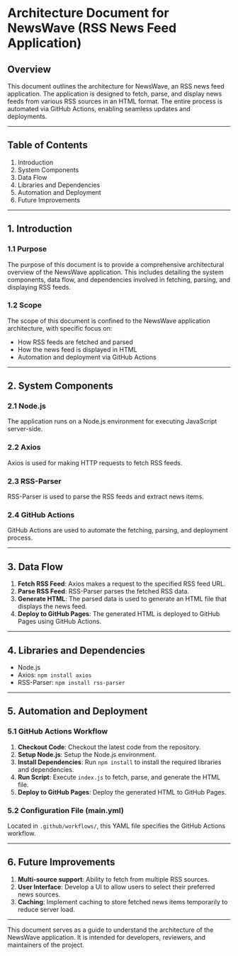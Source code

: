# Architecture Document for NewsWave (RSS News Feed Application)

## Overview

This document outlines the architecture for NewsWave, an RSS news feed application. The application is designed to fetch, parse, and display news feeds from various RSS sources in an HTML format. The entire process is automated via GitHub Actions, enabling seamless updates and deployments.

---

## Table of Contents

1. Introduction
2. System Components
3. Data Flow
4. Libraries and Dependencies
5. Automation and Deployment
6. Future Improvements

---

## 1. Introduction

### 1.1 Purpose

The purpose of this document is to provide a comprehensive architectural overview of the NewsWave application. This includes detailing the system components, data flow, and dependencies involved in fetching, parsing, and displaying RSS feeds.

### 1.2 Scope

The scope of this document is confined to the NewsWave application architecture, with specific focus on:

- How RSS feeds are fetched and parsed
- How the news feed is displayed in HTML
- Automation and deployment via GitHub Actions

---

## 2. System Components

### 2.1 Node.js

The application runs on a Node.js environment for executing JavaScript server-side.

### 2.2 Axios

Axios is used for making HTTP requests to fetch RSS feeds.

### 2.3 RSS-Parser

RSS-Parser is used to parse the RSS feeds and extract news items.

### 2.4 GitHub Actions

GitHub Actions are used to automate the fetching, parsing, and deployment process.

---

## 3. Data Flow

1. **Fetch RSS Feed**: Axios makes a request to the specified RSS feed URL.
2. **Parse RSS Feed**: RSS-Parser parses the fetched RSS data.
3. **Generate HTML**: The parsed data is used to generate an HTML file that displays the news feed.
4. **Deploy to GitHub Pages**: The generated HTML is deployed to GitHub Pages using GitHub Actions.

---

## 4. Libraries and Dependencies

- Node.js
- Axios: `npm install axios`
- RSS-Parser: `npm install rss-parser`

---

## 5. Automation and Deployment

### 5.1 GitHub Actions Workflow

1. **Checkout Code**: Checkout the latest code from the repository.
2. **Setup Node.js**: Setup the Node.js environment.
3. **Install Dependencies**: Run `npm install` to install the required libraries and dependencies.
4. **Run Script**: Execute `index.js` to fetch, parse, and generate the HTML file.
5. **Deploy to GitHub Pages**: Deploy the generated HTML to GitHub Pages.

### 5.2 Configuration File (main.yml)

Located in `.github/workflows/`, this YAML file specifies the GitHub Actions workflow.

---

## 6. Future Improvements

1. **Multi-source support**: Ability to fetch from multiple RSS sources.
2. **User Interface**: Develop a UI to allow users to select their preferred news sources.
3. **Caching**: Implement caching to store fetched news items temporarily to reduce server load.

---

This document serves as a guide to understand the architecture of the NewsWave application. It is intended for developers, reviewers, and maintainers of the project.
